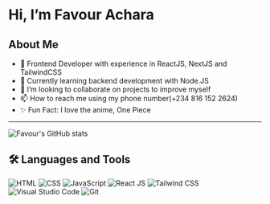 # Hi, I’m Favour Achara
## About Me
- 👀 Frontend Developer with experience in ReactJS, NextJS and TailwindCSS
- 🌱 Currently learning backend development with Node.JS
- 💞️ I’m looking to collaborate on projects to improve myself
- 📫 How to reach me using my phone number(+234 816 152 2624)
- ✨ Fun Fact: I love the anime, One Piece
-----

![Favour's GitHub stats](https://github-readme-stats.vercel.app/api?username=favourachara07&show_icons=true&theme=dark)

## 🛠 Languages and Tools
![HTML](https://camo.githubusercontent.com/778fb99e61baf467bcc5d71d08c17e1d913ff659cf4cdaa8bf85ee9045950973/68747470733a2f2f696d672e736869656c64732e696f2f62616467652f2d48544d4c352d3333333333333f7374796c653d666c6174266c6f676f3d48544d4c35)
![CSS](https://camo.githubusercontent.com/eee41ce3efe7e3fd9a28a4104fcf601e96769275473a962a688d6e297abe723d/68747470733a2f2f696d672e736869656c64732e696f2f62616467652f2d435353332d3333333333333f7374796c653d666c6174266c6f676f3d43535333266c6f676f436f6c6f723d313537324236)
![JavaScript](https://camo.githubusercontent.com/7533cf04f3aee7c09a42eec7cc35795091924e730e82893068eb0c1c58d2c5ce/68747470733a2f2f696d672e736869656c64732e696f2f62616467652f2d4a6176615363726970742d3333333333333f7374796c653d666c6174266c6f676f3d6a617661736372697074)
![React JS](https://camo.githubusercontent.com/991ebca064ac822b196eca06068ff3f84330a7bd9eb0e9c22119759eacc2afb2/68747470733a2f2f696d672e736869656c64732e696f2f62616467652f2d52656163742532304a532d3333333333333f7374796c653d666c6174266c6f676f3d7265616374)
![Tailwind CSS](https://camo.githubusercontent.com/c16cb1f9367bea893a8bace199fc5a0184fc038ab91a46b16d91e54a857a58de/68747470733a2f2f696d672e736869656c64732e696f2f62616467652f2d5461696c77696e642532304353532d3333333333333f7374796c653d666c6174266c6f676f3d7461696c77696e64637373)
![Visual Studio Code](https://camo.githubusercontent.com/d8932bbfd71bc046a82e449545f35985b9a78f4ac73cd8b0d6e61f9f45179b30/68747470733a2f2f696d672e736869656c64732e696f2f62616467652f2d56697375616c25323053747564696f253230436f64652d3333333333333f7374796c653d666c6174266c6f676f3d76697375616c2d73747564696f2d636f6465266c6f676f436f6c6f723d303037414343)
![Git](https://camo.githubusercontent.com/8a7125489e1797dfccceebd9b4669a098d22394ed1cd441e14913cfda30513d9/68747470733a2f2f696d672e736869656c64732e696f2f62616467652f2d4769742d3333333333333f7374796c653d666c6174266c6f676f3d676974)
<!---
favourachara07/favourachara07 is a ✨ special ✨ repository because its `README.md` (this file) appears on your GitHub profile.
You can click the Preview link to take a look at your changes.
--->
